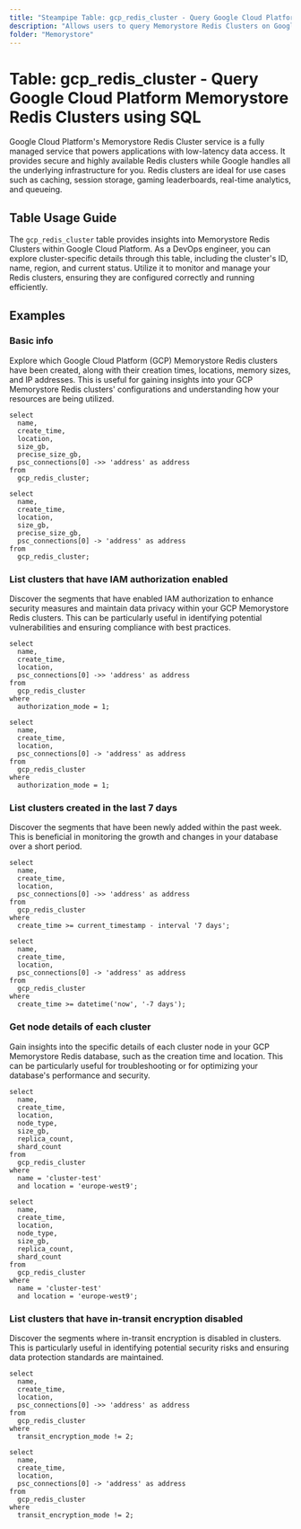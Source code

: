 ```yaml
---
title: "Steampipe Table: gcp_redis_cluster - Query Google Cloud Platform Memorystore Redis Clusters using SQL"
description: "Allows users to query Memorystore Redis Clusters on Google Cloud Platform, providing detailed information about each cluster."
folder: "Memorystore"
---
```


# Table: gcp_redis_cluster - Query Google Cloud Platform Memorystore Redis Clusters using SQL

Google Cloud Platform's Memorystore Redis Cluster service is a fully managed service that powers applications with low-latency data access. It provides secure and highly available Redis clusters while Google handles all the underlying infrastructure for you. Redis clusters are ideal for use cases such as caching, session storage, gaming leaderboards, real-time analytics, and queueing.

## Table Usage Guide

The `gcp_redis_cluster` table provides insights into Memorystore Redis Clusters within Google Cloud Platform. As a DevOps engineer, you can explore cluster-specific details through this table, including the cluster's ID, name, region, and current status. Utilize it to monitor and manage your Redis clusters, ensuring they are configured correctly and running efficiently.

## Examples

### Basic info
Explore which Google Cloud Platform (GCP) Memorystore Redis clusters have been created, along with their creation times, locations, memory sizes, and IP addresses. This is useful for gaining insights into your GCP Memorystore Redis clusters' configurations and understanding how your resources are being utilized.

```sql+postgres
select
  name,
  create_time,
  location,
  size_gb,
  precise_size_gb,
  psc_connections[0] ->> 'address' as address
from
  gcp_redis_cluster;
```

```sql+sqlite
select
  name,
  create_time,
  location,
  size_gb,
  precise_size_gb,
  psc_connections[0] -> 'address' as address
from
  gcp_redis_cluster;
```

### List clusters that have IAM authorization enabled
Discover the segments that have enabled IAM authorization to enhance security measures and maintain data privacy within your GCP Memorystore Redis clusters. This can be particularly useful in identifying potential vulnerabilities and ensuring compliance with best practices.

```sql+postgres
select
  name,
  create_time,
  location,
  psc_connections[0] ->> 'address' as address
from
  gcp_redis_cluster
where
  authorization_mode = 1;
```

```sql+sqlite
select
  name,
  create_time,
  location,
  psc_connections[0] -> 'address' as address
from
  gcp_redis_cluster
where
  authorization_mode = 1;
```

### List clusters created in the last 7 days
Discover the segments that have been newly added within the past week. This is beneficial in monitoring the growth and changes in your database over a short period.

```sql+postgres
select
  name,
  create_time,
  location,
  psc_connections[0] ->> 'address' as address
from
  gcp_redis_cluster
where
  create_time >= current_timestamp - interval '7 days';
```

```sql+sqlite
select
  name,
  create_time,
  location,
  psc_connections[0] -> 'address' as address
from
  gcp_redis_cluster
where
  create_time >= datetime('now', '-7 days');
```

### Get node details of each cluster
Gain insights into the specific details of each cluster node in your GCP Memorystore Redis database, such as the creation time and location. This can be particularly useful for troubleshooting or for optimizing your database's performance and security.

```sql+postgres
select
  name,
  create_time,
  location,
  node_type,
  size_gb,
  replica_count,
  shard_count
from
  gcp_redis_cluster
where
  name = 'cluster-test'
  and location = 'europe-west9';
```

```sql+sqlite
select
  name,
  create_time,
  location,
  node_type,
  size_gb,
  replica_count,
  shard_count
from
  gcp_redis_cluster
where
  name = 'cluster-test'
  and location = 'europe-west9';
```

### List clusters that have in-transit encryption disabled
Discover the segments where in-transit encryption is disabled in clusters. This is particularly useful in identifying potential security risks and ensuring data protection standards are maintained.

```sql+postgres
select
  name,
  create_time,
  location,
  psc_connections[0] ->> 'address' as address
from
  gcp_redis_cluster
where
  transit_encryption_mode != 2;
```

```sql+sqlite
select
  name,
  create_time,
  location,
  psc_connections[0] -> 'address' as address
from
  gcp_redis_cluster
where
  transit_encryption_mode != 2;
```

<!--
FIXME: this is missing from the Go SDK
https://github.com/googleapis/google-cloud-go/issues/11061

### List the maintenance details of clusters
Explore the maintenance characteristics of your clusters to identify when and how often maintenance is performed, as well as the versions available for maintenance. This can help you manage and plan your maintenance activities more effectively.

```sql+postgres
select
  name,
  create_time,
  location,
  maintenance_policy,
  maintenance_schedule
from
  gcp_redis_cluster;
```

```sql+sqlite
select
  name,
  create_time,
  location,
  maintenance_policy,
  maintenance_schedule
from
  gcp_redis_cluster;
```
-->

